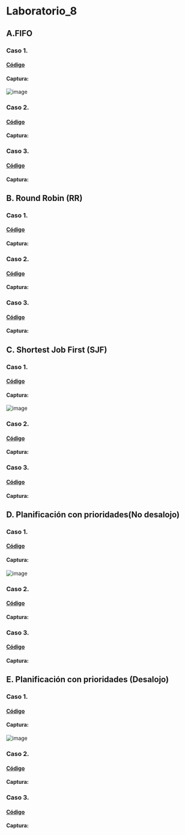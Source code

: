 # Laboratorio_8
## A.FIFO 
### Caso 1.
#### [Código](https://github.com/Fx2048/Laboratorio_8/blob/main/DOCUMENTACION/a_caso_1.c)

#### Captura:
![image](https://github.com/user-attachments/assets/65eb8750-9940-4855-bf88-731e2da783e4)

### Caso 2.
#### [Código](https://github.com/Fx2048/Laboratorio_8/blob/main/DOCUMENTACION/a_caso_2.c)
#### Captura:


### Caso 3.
#### [Código](https://github.com/Fx2048/Laboratorio_8/blob/main/DOCUMENTACION/a_caso_3.c)
#### Captura:


## B. Round Robin (RR)
### Caso 1.
#### [Código](https://github.com/Fx2048/Laboratorio_8/blob/main/DOCUMENTACION/b_caso_1.c)
#### Captura:

### Caso 2.
#### [Código](https://github.com/Fx2048/Laboratorio_8/blob/main/DOCUMENTACION/b_caso_2.c)
#### Captura:


### Caso 3.
#### [Código](https://github.com/Fx2048/Laboratorio_8/blob/main/DOCUMENTACION/b_caso_3.c)
#### Captura:


## C. Shortest Job First (SJF)
### Caso 1.
#### [Código](https://github.com/Fx2048/Laboratorio_8/blob/main/DOCUMENTACION/c_caso_1.c)
#### Captura:
![image](https://github.com/user-attachments/assets/238cf519-8b03-4ea3-969c-3ba54d11e18a)

### Caso 2.
#### [Código](https://github.com/Fx2048/Laboratorio_8/blob/main/DOCUMENTACION/c_caso_2.c)
#### Captura:


### Caso 3.
#### [Código](https://github.com/Fx2048/Laboratorio_8/blob/main/DOCUMENTACION/c_caso_3.c)
#### Captura:



## D. Planificación con prioridades(No desalojo)
### Caso 1.
#### [Código](https://github.com/Fx2048/Laboratorio_8/blob/main/DOCUMENTACION/d_caso_1.c)
#### Captura:
![image](https://github.com/user-attachments/assets/bc14df8f-6709-4de4-b6ca-391c95f56952)

### Caso 2.
#### [Código](https://github.com/Fx2048/Laboratorio_8/blob/main/DOCUMENTACION/d_caso_2.c)
#### Captura:


### Caso 3.
#### [Código](https://github.com/Fx2048/Laboratorio_8/blob/main/DOCUMENTACION/d_caso_3.c)
#### Captura:


## E. Planificación con prioridades (Desalojo)
### Caso 1.
#### [Código](https://github.com/Fx2048/Laboratorio_8/blob/main/DOCUMENTACION/e_caso_1.c)
#### Captura:
![image](https://github.com/user-attachments/assets/e301505b-20aa-4d32-b014-449ef56c7f95)

### Caso 2.
#### [Código](https://github.com/Fx2048/Laboratorio_8/blob/main/DOCUMENTACION/e_caso_2.c)
#### Captura:


### Caso 3.
#### [Código](https://github.com/Fx2048/Laboratorio_8/blob/main/DOCUMENTACION/e_caso_3.c)
#### Captura:

